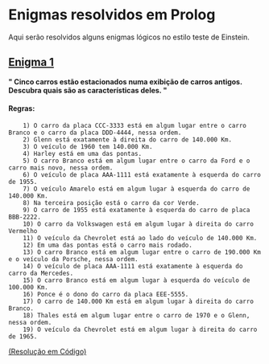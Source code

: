 # Enigmas resolvidos em Prolog

  Aqui serão resolvidos alguns enigmas lógicos no estilo teste de Einstein.
  
## [Enigma 1](https://rachacuca.com.br/logica/problemas/carros-antigos/)

**" Cinco carros estão estacionados numa exibição de carros antigos. Descubra quais são as características deles. "**
#### Regras:
```
    1) O carro da placa CCC-3333 está em algum lugar entre o carro Branco e o carro da placa DDD-4444, nessa ordem.
    2) Glenn está exatamente à direita do carro de 140.000 Km.
    3) O veículo de 1960 tem 140.000 Km.
    4) Harley está em uma das pontas.
    5) O carro Branco está em algum lugar entre o carro da Ford e o carro mais novo, nessa ordem.
    6) O veículo de placa AAA-1111 está exatamente à esquerda do carro de 1955.
    7) O veículo Amarelo está em algum lugar à esquerda do carro de 140.000 Km.
    8) Na terceira posição está o carro da cor Verde.
    9) O carro de 1955 está exatamente à esquerda do carro de placa BBB-2222.
    10) O carro da Volkswagen está em algum lugar à direita do carro Vermelho
    11) O veículo da Chevrolet está ao lado do veículo de 140.000 Km.
    12) Em uma das pontas está o carro mais rodado.
    13) O carro Branco está em algum lugar entre o carro de 190.000 Km e o veículo da Porsche, nessa ordem.
    14) O veículo de placa AAA-1111 está exatamente à esquerda do carro da Mercedes.
    15) O carro Branco está em algum lugar à esquerda do veículo de 100.000 Km.
    16) Ponce é o dono do carro da placa EEE-5555.
    17) O carro de 140.000 Km está em algum lugar à direita do carro Branco.
    18) Thales está em algum lugar entre o carro de 1970 e o Glenn, nessa ordem.
    19) O veículo da Chevrolet está em algum lugar à direita do carro de 1965.
```
[(Resolução em Código)](https://github.com/leomilitz/paradigmas/blob/master/Perso/Enigmas/carros_antigos.pl)

